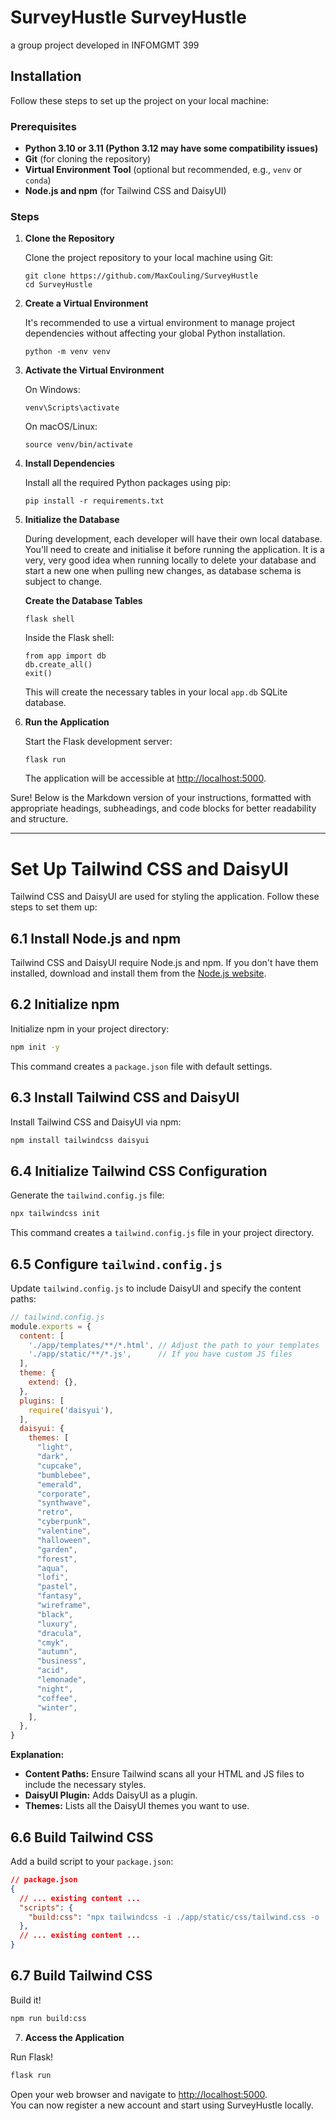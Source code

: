 # SurveyHustle SurveyHustle
a group project developed in INFOMGMT 399

Installation
------------

Follow these steps to set up the project on your local machine:

### Prerequisites

*   **Python 3.10 or 3.11 (Python 3.12 may have some compatibility issues)**
*   **Git** (for cloning the repository)
*   **Virtual Environment Tool** (optional but recommended, e.g., `venv` or `conda`)
*   **Node.js and npm** (for Tailwind CSS and DaisyUI)

### Steps

1.  **Clone the Repository**
    
    Clone the project repository to your local machine using Git:
    
        git clone https://github.com/MaxCouling/SurveyHustle
        cd SurveyHustle
        
    
2.  **Create a Virtual Environment**
    
    It's recommended to use a virtual environment to manage project dependencies without affecting your global Python installation.
    
        python -m venv venv
        
    
3.  **Activate the Virtual Environment**
    
    On Windows:
    
        venv\Scripts\activate
        
    
    On macOS/Linux:
    
        source venv/bin/activate
        
    
4.  **Install Dependencies**
    
    Install all the required Python packages using pip:
    
        pip install -r requirements.txt
        
    
5.  **Initialize the Database**
    
    During development, each developer will have their own local database. You'll need to create and initialise it before running the application. It is a very, very good idea when running locally to delete your database and start a new one when pulling new changes, as database schema is subject to change.
    
    **Create the Database Tables**
    
        flask shell
        
    
    Inside the Flask shell:
    
        from app import db
        db.create_all()
        exit()
        
    
    This will create the necessary tables in your local `app.db` SQLite database.
    
6.  **Run the Application**
    
    Start the Flask development server:
    
        flask run
        
    
    The application will be accessible at [http://localhost:5000](http://localhost:5000).
    

Sure! Below is the Markdown version of your instructions, formatted with appropriate headings, subheadings, and code blocks for better readability and structure.

---

# Set Up Tailwind CSS and DaisyUI

Tailwind CSS and DaisyUI are used for styling the application. Follow these steps to set them up:

## 6.1 Install Node.js and npm

Tailwind CSS and DaisyUI require Node.js and npm. If you don't have them installed, download and install them from the [Node.js website](https://nodejs.org/).

## 6.2 Initialize npm

Initialize npm in your project directory:

```bash
npm init -y
```

This command creates a `package.json` file with default settings.

## 6.3 Install Tailwind CSS and DaisyUI

Install Tailwind CSS and DaisyUI via npm:

```bash
npm install tailwindcss daisyui
```

## 6.4 Initialize Tailwind CSS Configuration

Generate the `tailwind.config.js` file:

```bash
npx tailwindcss init
```

This command creates a `tailwind.config.js` file in your project directory.

## 6.5 Configure `tailwind.config.js`

Update `tailwind.config.js` to include DaisyUI and specify the content paths:

```javascript
// tailwind.config.js
module.exports = {
  content: [
    './app/templates/**/*.html', // Adjust the path to your templates
    './app/static/**/*.js',      // If you have custom JS files
  ],
  theme: {
    extend: {},
  },
  plugins: [
    require('daisyui'),
  ],
  daisyui: {
    themes: [
      "light",
      "dark",
      "cupcake",
      "bumblebee",
      "emerald",
      "corporate",
      "synthwave",
      "retro",
      "cyberpunk",
      "valentine",
      "halloween",
      "garden",
      "forest",
      "aqua",
      "lofi",
      "pastel",
      "fantasy",
      "wireframe",
      "black",
      "luxury",
      "dracula",
      "cmyk",
      "autumn",
      "business",
      "acid",
      "lemonade",
      "night",
      "coffee",
      "winter",
    ],
  },
}
```

**Explanation:**

- **Content Paths:** Ensure Tailwind scans all your HTML and JS files to include the necessary styles.
- **DaisyUI Plugin:** Adds DaisyUI as a plugin.
- **Themes:** Lists all the DaisyUI themes you want to use.


## 6.6 Build Tailwind CSS

Add a build script to your `package.json`:

```json
// package.json
{
  // ... existing content ...
  "scripts": {
    "build:css": "npx tailwindcss -i ./app/static/css/tailwind.css -o ./app/static/css/output.css --watch"
  },
  // ... existing content ...
}
```
## 6.7 Build Tailwind CSS

Build it!

```bash
npm run build:css
```

7.  **Access the Application**
    
Run Flask!

```bash
flask run
```


Open your web browser and navigate to [http://localhost:5000](http://localhost:5000).  
You can now register a new account and start using SurveyHustle locally.
